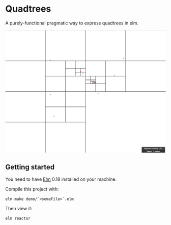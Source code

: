 # Quadtrees

A purely-functional pragmatic way to express quadtrees in elm. 

![QuadTree screenshot](ScreenShot.png "Inserting things into a quadtree")

## Getting started

You need to have [Elm](http://elm-lang.org/) 0.18 installed on your machine.

Compile this project with:

    elm make demo/`<someFile>`.elm

Then view it:

    elm reactor
